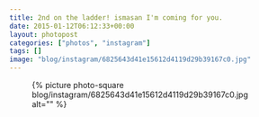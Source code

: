 ```yaml
---
title: 2nd on the ladder! ismasan I'm coming for you.
date: 2015-01-12T06:12:33+00:00
layout: photopost
categories: ["photos", "instagram"]
tags: []
image: "blog/instagram/6825643d41e15612d4119d29b39167c0.jpg"
---
```


<figure class="photo photo--square">
  {% picture photo-square blog/instagram/6825643d41e15612d4119d29b39167c0.jpg alt="" %}
</figure>


